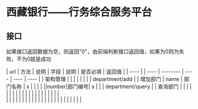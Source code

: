 # 西藏银行——行务综合服务平台

## 接口

如果接口返回数据为空，则返回"0"，由前端判断接口返回值，如果为0则为失败，不为0就是成功

| url | 方法 | 说明 | 字段 | 说明     | 是否必填 | 返回值 |
| ---- | | ---- | -------- | ---- | ---- | ---- |
| 架构管理 |  | | | |  |  |
| department/add |  | 增加部门 | name    | 部门名称 | s |  |
| |                                ||number|部门编号| s |  |
| department/query |  | 查询部门 | | |  |  |
| | | | |  |  | | 
| | | | |  |  | |  
| | | | |  |  | | 
| | | | |  |  | | 
| | | | |  |  | | 

